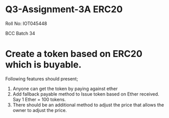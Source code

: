 # Q3-Assignment-3A ERC20 
Roll No: IOT045448

BCC Batch 34

# Create a token based on ERC20 which is buyable.

Following features should present;
1. Anyone can get the token by paying against ether
2. Add fallback payable method to Issue token based on Ether received. Say 1 Ether = 100 tokens.
3. There should be an additional method to adjust the price that allows the owner to adjust the price.

